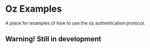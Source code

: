 # Oz Examples

A place for examples of how to use the oz authentication protocol.

## Warning! Still in development
